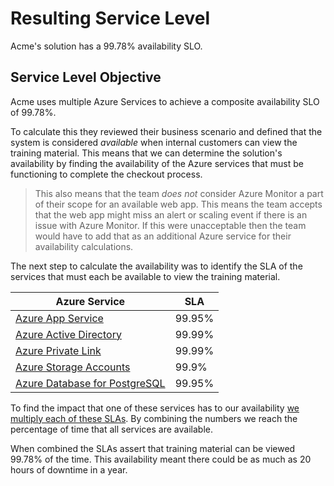 # Resulting Service Level

Acme's solution has a 99.78% availability SLO.

## Service Level Objective

Acme uses multiple Azure Services to achieve a composite availability SLO of 99.78%.

To calculate this they reviewed their business scenario and defined that the system is considered *available* when internal customers can view the training material. This means that we can determine the solution's availability by finding the availability of the Azure services that must be functioning to complete the checkout process.

> This also means that the team *does not* consider Azure Monitor a part of their scope
> for an available web app. This means the team accepts that the web app might miss an alert
> or scaling event if there is an issue with Azure Monitor. If this were unacceptable
> then the team would have to add that as an additional Azure service for their availability
> calculations.

The next step to calculate the availability was to identify the SLA of the services that must each be available to view the training material.

| Azure Service | SLA |
| --- | --- |
| [Azure App Service](https://azure.microsoft.com/support/legal/sla/app-service/) | 99.95% |
| [Azure Active Directory](https://azure.microsoft.com/support/legal/sla/active-directory/v1_1/) | 99.99% |
| [Azure Private Link](https://azure.microsoft.com/support/legal/sla/private-link/v1_0/) | 99.99%|
| [Azure Storage Accounts](https://azure.microsoft.com/support/legal/sla/storage/v1_5/) |  99.9% |
| [Azure Database for PostgreSQL](https://azure.microsoft.com/en-us/support/legal/sla/postgresql/v1_4/) |  99.95% |

To find the impact that one of these services has to our availability [we multiply each of these SLAs](https://learn.microsoft.com/en-us/azure/architecture/framework/resiliency/business-metrics#composite-slas).
By combining the numbers we reach the percentage of time that all services are available.

When combined the SLAs assert that training material can be viewed 99.78% of the time. This availability meant there could be as much as 20 hours of downtime in a year.
